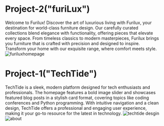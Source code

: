# Project-2("furiLux")

Welcome to Furilux!
Discover the art of luxurious living with Furilux, your destination for world-class furniture design. Our carefully curated collections blend elegance with functionality, offering pieces that elevate every space. From timeless classics to modern masterpieces, Furilux brings you furniture that is crafted with precision and designed to inspire. Transform your home with our exquisite range, where comfort meets style.
![furiluxhomepage](https://github.com/user-attachments/assets/81693665-7ade-4718-bf99-030c036178dc)

# Project-1("TechTide")
TechTide is a sleek, modern platform designed for tech enthusiasts and professionals. The homepage features a bold image slider and showcases featured blog posts in a stylish card format, covering topics like coding conferences and Python programming. With intuitive navigation and a clean design, TechTide offers a professional and engaging user experience, making it your go-to resource for the latest in technology.
![techtide desgin](https://github.com/user-attachments/assets/396f9534-8a14-4316-9a2a-14ddc4759a32)
![about](https://github.com/user-attachments/assets/1b513fcd-4f5f-4045-a9a4-cd9cf2ba2d35)

